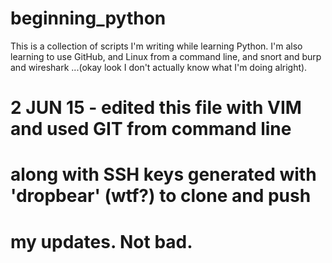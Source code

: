 # beginning_python
This is a collection of scripts I'm writing while learning Python. 
I'm also learning to use GitHub, and Linux from a command line, and 
snort and burp and wireshark ...(okay look I don't actually know what 
I'm doing alright).

# 2 JUN 15 - edited this file with VIM and used GIT from command line
# along with SSH keys generated with 'dropbear' (wtf?) to clone and push
# my updates. Not bad.

